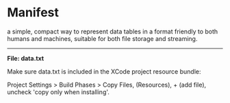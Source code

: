 # Manifest
a simple, compact way to represent data tables in a format friendly to both humans and machines, suitable for both file storage and streaming.



---
**File: data.txt**

Make sure data.txt is included in the XCode project resource bundle:

Project Settings > Build Phases > Copy Files, (Resources), + (add file), uncheck 'copy only when installing'.

